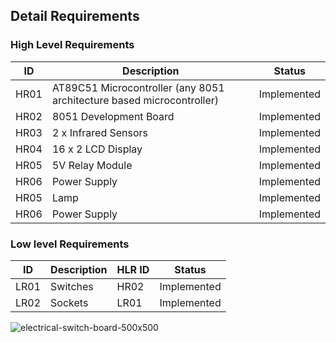 
## Detail Requirements
### High Level Requirements 
| ID | Description | Status |
| ----- | ----- | ----- |
| HR01 | AT89C51 Microcontroller (any 8051 architecture based microcontroller) | Implemented |
| HR02 | 8051 Development Board | Implemented |
| HR03 | 2 x Infrared Sensors | Implemented | 
| HR04 | 16 x 2 LCD Display | Implemented | 
| HR05 | 5V Relay Module | Implemented | 
| HR06 | Power Supply | Implemented |
| HR05 | Lamp | Implemented | 
| HR06 | Power Supply | Implemented |


### Low level Requirements
| ID | Description | HLR ID | Status |
| ------ | --------- | ------ |  ------ |
| LR01 | Switches| HR02 | Implemented |
| LR02 | Sockets | LR01 | Implemented |

![electrical-switch-board-500x500](https://user-images.githubusercontent.com/101176652/164608423-07a084c7-6e06-417a-9bcc-6727c8ddb711.jpg)
